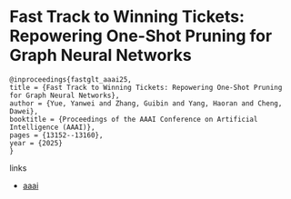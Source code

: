 # Fast Track to Winning Tickets: Repowering One-Shot Pruning for Graph Neural Networks

```
@inproceedings{fastglt_aaai25,
title = {Fast Track to Winning Tickets: Repowering One-Shot Pruning for Graph Neural Networks},
author = {Yue, Yanwei and Zhang, Guibin and Yang, Haoran and Cheng, Dawei},
booktitle = {Proceedings of the AAAI Conference on Artificial Intelligence (AAAI)},
pages = {13152--13160},
year = {2025}
}
```

links
- [aaai](https://ojs.aaai.org/index.php/AAAI/article/view/33435)
